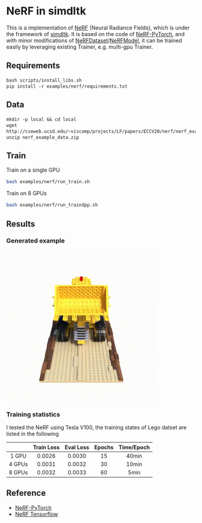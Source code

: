 # NeRF in simdltk
This is a implementation of [NeRF](http://www.matthewtancik.com/nerf) (Neural Radiance Fields), which is under the framework of [simdltk](https://github.com/YongfeiYan/simdltk).
It is based on the code of [NeRF-PyTorch](https://github.com/yenchenlin/nerf-pytorch), and with minor modifications of [NeRFDataset](https://github.com/YongfeiYan/simdltk/tree/master/simdltk/data/nerf_dataset.py#L110)/[NeRFModel](https://github.com/YongfeiYan/simdltk/tree/master/simdltk/model/nerf.py#L450), it can be trained easily by leveraging existing Trainer, e.g. multi-gpu Trainer.

## Requirements 
```
bash scripts/install_libs.sh
pip install -r examples/nerf/requirements.txt
```

## Data 
```
mkdir -p local && cd local
wget http://cseweb.ucsd.edu/~viscomp/projects/LF/papers/ECCV20/nerf/nerf_example_data.zip
unzip nerf_example_data.zip
```

## Train 
Train on a single GPU
```bash 
bash examples/nerf/run_train.sh
```
Train on 8 GPUs
```bash
bash examples/nerf/run_traindpp.sh
```

## Results 
### Generated example
![Lego](logs/lego_res.gif)
### Training statistics
I tested the NeRF using Tesla V100, the training states of Lego datset are listed in the following

|       | Train Loss | Eval Loss | Epochs | Time/Epoch |
| :--:  | :--:       |    :--:   | :--:   |  :--:      |
| 1 GPU |  0.0026    |  0.0030   | 15     |  40min     |    
| 4 GPUs|  0.0031    |  0.0032   | 30     |  10min     |
| 8 GPUs|  0.0032    |  0.0033   | 60     |  5min      |


## Reference
- [NeRF-PyTorch](https://github.com/yenchenlin/nerf-pytorch)
- [NeRF Tensorflow](https://github.com/bmild/nerf)

